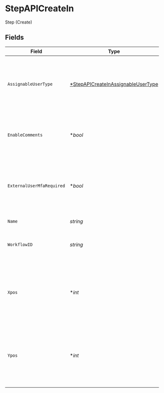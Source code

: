 # StepAPICreateIn

Step (Create)


## Fields

| Field                                                                                            | Type                                                                                             | Required                                                                                         | Description                                                                                      | Example                                                                                          |
| ------------------------------------------------------------------------------------------------ | ------------------------------------------------------------------------------------------------ | ------------------------------------------------------------------------------------------------ | ------------------------------------------------------------------------------------------------ | ------------------------------------------------------------------------------------------------ |
| `AssignableUserType`                                                                             | [*StepAPICreateInAssignableUserType](../../models/shared/stepapicreateinassignableusertype.md)   | :heavy_minus_sign:                                                                               | Indicates which users are allowed to be assigned this step on a record (defaults to APP_USERS)   | APP_USERS                                                                                        |
| `EnableComments`                                                                                 | **bool*                                                                                          | :heavy_minus_sign:                                                                               | Whether comments are displayed on a step (defaults to false)                                     | false                                                                                            |
| `ExternalUserMfaRequired`                                                                        | **bool*                                                                                          | :heavy_minus_sign:                                                                               | Whether MFA is required for external users to access this step. (defaults to false)              | false                                                                                            |
| `Name`                                                                                           | *string*                                                                                         | :heavy_check_mark:                                                                               | The name of the step                                                                             | Identify Risk                                                                                    |
| `WorkflowID`                                                                                     | *string*                                                                                         | :heavy_check_mark:                                                                               | The unique ID of the parent workflow of the step                                                 | a1b2c3d4                                                                                         |
| `Xpos`                                                                                           | **int*                                                                                           | :heavy_minus_sign:                                                                               | The x-coordinate of the step in the application builder (must not be less than 0, defaults to 0) | 20                                                                                               |
| `Ypos`                                                                                           | **int*                                                                                           | :heavy_minus_sign:                                                                               | The y-coordinate of the step in the application builder (must not be less than 0, defaults to 0) | 20                                                                                               |